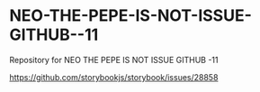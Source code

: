 # NEO-THE-PEPE-IS-NOT-ISSUE-GITHUB--11
Repository for NEO THE PEPE IS NOT ISSUE GITHUB -11

https://github.com/storybookjs/storybook/issues/28858

